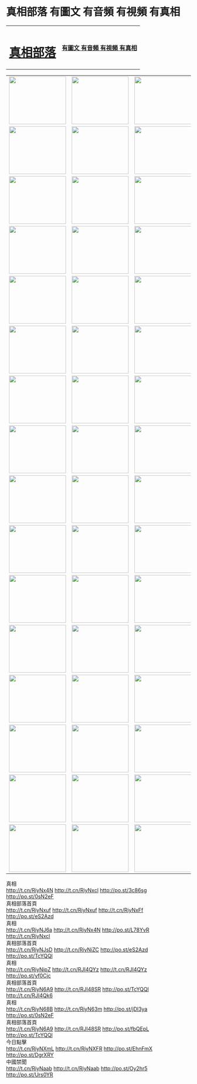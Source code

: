 # 真相部落 有圖文 有音頻 有視頻 有真相<br>




<table>
<tr>

<td>
	<H1><a href="785.performancebrisbane.com/zx/">真相部落</a></H1>
</td>
<td>
	<H4><a href="785.performancebrisbane.com/zx/">有圖文 有音頻 有視頻 有真相</a></H4>
</td>
</tr>

</table>
<table>
<tr>
	<td><a href="785.performancebrisbane.com/xtr/107/"><img  src ="785.performancebrisbane.com/pic/2017/02/107.jpg" width="155px" height="130px"></a></td>
	<td><a href="785.performancebrisbane.com/xtr/829/"><img src ="785.performancebrisbane.com/pic/2017/02/829.jpg" width="155px" height="130px"></a></td>
	<td><a href="785.performancebrisbane.com/xtr/69/"><img  src ="785.performancebrisbane.com/pic/2017/02/69.jpg" width="155px" height="130px"></a></td>
	<td><a href="785.performancebrisbane.com/xtr/99/"><img  src ="785.performancebrisbane.com/pic/2017/02/99.jpg" width="155px" height="130px"></a></td>
</tr>
<tr>
	<td><a href="785.performancebrisbane.com/xtr/40/"><img  src ="785.performancebrisbane.com/pic/2017/02/40.jpg" width="155px" height="130px"></a></td>
	<td><a href="785.performancebrisbane.com/xtr/20/"><img  src ="785.performancebrisbane.com/pic/2017/02/20.jpg" width="155px" height="130px"></a></td>
	<td><a href="785.performancebrisbane.com/xtr/81/"><img  src ="785.performancebrisbane.com/pic/2017/02/81.jpg" width="155px" height="130px"></a></td>
	<td><a href="785.performancebrisbane.com/xtr/2/"><img  src ="785.performancebrisbane.com/pic/2017/02/2.jpg" width="155px" height="130px"></a></td>
</tr>
<tr>
	<td><a href="785.performancebrisbane.com/xtr/86/"><img  src ="785.performancebrisbane.com/pic/2017/02/86.jpg" width="155px" height="130px"></a></td>
	<td><a href="785.performancebrisbane.com/xtr/109/"><img  src ="785.performancebrisbane.com/pic/2017/02/109.jpg" width="155px" height="130px"></a></td>
	<td><a href="785.performancebrisbane.com/xtr/1378/"><img  src ="785.performancebrisbane.com/pic/2017/02/1378.jpg" width="155px" height="130px"></a></td>
	<td><a href="785.performancebrisbane.com/xtr/57/"><img  src ="785.performancebrisbane.com/pic/2017/02/57.jpg" width="155px" height="130px"></a></td>
</tr>
<tr>
	<td><a href="785.performancebrisbane.com/xtr/1219/"><img  src ="785.performancebrisbane.com/pic/2017/02/1219.jpg" width="155px" height="130px"></a></td>
	<td><a href="785.performancebrisbane.com/xtr/1220/"><img  src ="785.performancebrisbane.com/pic/2017/02/1220.jpg" width="155px" height="130px"></a></td>
	<td><a href="785.performancebrisbane.com/xtr/1221/"><img  src ="785.performancebrisbane.com/pic/2017/02/1221.jpg" width="155px" height="130px"></a></td>
	<td><a href="785.performancebrisbane.com/xtr/51/"><img  src ="785.performancebrisbane.com/pic/2017/02/51.jpg" width="155px" height="130px"></a></td>
</tr>
<tr>
	<td><a href="785.performancebrisbane.com/xtr/1055/"><img  src ="785.performancebrisbane.com/pic/2017/02/1055.jpg" width="155px" height="130px"></a></td>
	<td><a href="785.performancebrisbane.com/xtr/611/"><img  src ="785.performancebrisbane.com/pic/2017/02/611.jpg" width="155px" height="130px"></a></td>
	<td><a href="785.performancebrisbane.com/xtr/1121/"><img  src ="785.performancebrisbane.com/pic/2017/02/1121.jpg" width="155px" height="130px"></a></td>
	<td><a href="785.performancebrisbane.com/xtr/610/"><img  src ="785.performancebrisbane.com/pic/2017/02/610.jpg" width="155px" height="130px"></a></td>
</tr>
<tr>
	<td><a href="785.performancebrisbane.com/xtr/1128/"><img  src ="785.performancebrisbane.com/pic/2017/02/1128.jpg" width="155px" height="130px"></a></td>
	<td><a href="785.performancebrisbane.com/xtr/1395/"><img  src ="785.performancebrisbane.com/pic/2017/02/1406.jpg" width="155px" height="130px"></a></td>
	<td><a href="785.performancebrisbane.com/xtr/1407/"><img  src ="785.performancebrisbane.com/pic/2017/02/1407.jpg" width="155px" height="130px"></a></td>
	<td><a href="785.performancebrisbane.com/xtr/934/"><img  src ="785.performancebrisbane.com/pic/2017/02/934.jpg" width="155px" height="130px"></a></td>
</tr>
<tr>
	<td><a href="785.performancebrisbane.com/xtr/641/"><img  src ="785.performancebrisbane.com/pic/2017/02/641.jpg" width="155px" height="130px"></a></td>
	<td><a href="785.performancebrisbane.com/xtr/949/"><img  src ="785.performancebrisbane.com/pic/2017/02/949.jpg" width="155px" height="130px"></a></td>
	<td><a href="785.performancebrisbane.com/xtr/112/"><img  src ="785.performancebrisbane.com/pic/2017/02/112.jpg" width="155px" height="130px"></a></td>
	<td><a href="785.performancebrisbane.com/xtr/812/"><img  src ="785.performancebrisbane.com/pic/2017/02/812.jpg" width="155px" height="130px"></a></td>
</tr>
<tr>
	<td><a href="785.performancebrisbane.com/xtr/103/"><img  src ="785.performancebrisbane.com/pic/2017/02/103.jpg" width="155px" height="130px"></a></td>
	<td><a href="785.performancebrisbane.com/xtr/3/"><img  src ="785.performancebrisbane.com/pic/2017/02/3.jpg" width="155px" height="130px"></a></td>
	<td><A HREF="785.performancebrisbane.com/mp4/zx/2015/11/Lkmtt.mp4" target="_blank" title="蓮開滿天庭"><img  src="785.performancebrisbane.com/pic/2015/11/Lkmtt3480_jssor.jpg"  width="155px" height="130px"></A></td>
	<td><A HREF="785.performancebrisbane.com/mp4/zx/2015/11/2013513.mp4" target="_blank" title="飛旋的法輪"><img  src="785.performancebrisbane.com/pic/2015/11/falun480_jssor.jpg"  width="155px" height="130px"></A></td>
</tr>
<tr>
	<td><A HREF="785.performancebrisbane.com/mp4/zx/2015/11/NYParade.mp4" target="_blank" title="2004年4月10日法輪功紐約大遊行"><img  src="785.performancebrisbane.com/pic/2015/11/nyparade480_jssor.jpg"  width="155px" height="130px"></A></td>
	<td><A HREF="785.performancebrisbane.com/mp4/news617/2015/05/WEB_s28093.mp4" target="_blank" title="2015年世界法輪大法日特別報導"><img  src="785.performancebrisbane.com/pic/2015/11/p6752711a666997037_jssor.jpg"  width="155px" height="130px"></A></td>
	<td><A HREF="785.performancebrisbane.com/mp4/news829/2015/11/30211_326650.mp4" target="_blank" title="滄州綁架案連審四天 民眾抹淚稱審好人"><img  src="785.performancebrisbane.com/pic/2015/11/changzhou2480_jssor.jpg"  width="155px" height="130px"></A></td>
	<td><A HREF="785.performancebrisbane.com/mp4/mhph/2015/10/changzhou.mp4" target="_blank" title="滄州真相--獅城血淚"><img  src="785.performancebrisbane.com/pic/2015/11/changzhou480_jssor.jpg"  width="155px" height="130px"></A></td>
</tr>
<tr>
	<td><A HREF="785.performancebrisbane.com/mp4/mhjd/mhjd_55.mp4" target="_blank" title="正義律師與無罪辯護"><img  src="785.performancebrisbane.com/pic/2015/11/wzbh480_jssor.jpg"  width="155px" height="130px"></A></td>
	<td><A HREF="785.performancebrisbane.com/mp4/zx/2015/11/layerkcs.mp4" target="_blank" title="中國的良心--高智晟律師"><img  src="785.performancebrisbane.com/pic/2015/11/layerkcs2480_jssor.jpg"  width="155px" height="130px"></A></td>
	<td><A HREF="785.performancebrisbane.com/mp4/mhph/2015/10/szxl.mp4" target="_blank" title="神州血淚--北京、大慶、廣東、哈爾濱"><img  src="785.performancebrisbane.com/pic/2015/11/szxl480_jssor.jpg"  width="155px" height="130px"></A></td>
	<td><A HREF="785.performancebrisbane.com/mp4/zx/2015/11/TangShanFFXS.mp4" target="_blank" title="真相紀錄片：鳳凰新生"><img  src="785.performancebrisbane.com/pic/2015/11/fhxs2480_jssor.jpg"  width="155px" height="130px"></A></td>
</tr>
<tr>
	<td><A HREF="785.performancebrisbane.com/mp4/zx/2015/11/jidong.mp4" target="_blank" title="冀東監獄的罪惡"><img  src="785.performancebrisbane.com/pic/2015/11/jidong480_jssor.jpg"  width="155px" height="130px"></A></td>
	<td><A HREF="785.performancebrisbane.com/mp4/mhph/2015/10/tangshan.mp4" target="_blank" title="鳳凰血淚"><img  src="785.performancebrisbane.com/pic/2015/11/tangshan480_jssor.jpg"  width="155px" height="130px"></A>
					</div></td>
	<td>	<A HREF="785.performancebrisbane.com/mp4/mhph/2015/10/zfxtzxl.mp4" target="_blank" title="政法系統罪行錄--唐山篇"><img  src="785.performancebrisbane.com/pic/2015/11/zfxtzxl480_jssor.jpg"  width="155px" height="130px"></A></td>
	<td><A HREF="785.performancebrisbane.com/mp4/mhph/2015/10/QDBG.mp4" target="_blank" title="青島悲歌"><img  src="785.performancebrisbane.com/pic/2015/10/qdbg2480_jssor.jpg"  width="155px" height="130px"></A></td>
</tr>
<tr>
	<td><A HREF="785.performancebrisbane.com/mp4/mhph/2015/10/huludao.mp4" target="_blank" title="葫蘆島永恆的見證"><img  src="785.performancebrisbane.com/pic/2015/10/huludao480_jssor.jpg"  width="155px" height="130px"></A></td>
	<td><A HREF="785.performancebrisbane.com/mp4/mhph/2015/10/qbzx.mp4" target="_blank" title="湖畔泉邊聽真相-濟南泉城的傳奇"><img  src="785.performancebrisbane.com/pic/2015/10/hupan480_jssor.jpg"  width="155px" height="130px"></A></td>
	<td><A HREF="785.performancebrisbane.com/mp4/mhph/2015/10/baoding_dvd_v2.mp4" target="_blank" title="燕趙悲歌"><img  src="785.performancebrisbane.com/pic/2015/10/yzbg480_jssor.jpg"  width="155px" height="130px"></A></td>
	<td><A HREF="785.performancebrisbane.com/mp4/zx/2015/11/meihuashi_complete_ED2.0.mp4" target="_blank" title="梅花詩完整版"><img  src="785.performancebrisbane.com/pic/2015/11/mhs480_jssor.jpg"  width="155px" height="130px"></A></td>
</tr>
<tr>
	<td><A HREF="785.performancebrisbane.com/mp4/zx/2015/11/fengbei512k.mp4" target="_blank" title="豐碑"><img  src="785.performancebrisbane.com/pic/2015/11/fongbei480_jssor.jpg"  width="155px" height="130px"></A></td>
	<td><A HREF="785.performancebrisbane.com/mp4/zx/2015/11/fytdxComplete.mp4" target="_blank" title="風雨天地行全集"><img  src="785.performancebrisbane.com/pic/2015/11/fytdxWhite480_jssor.jpg"  width="155px" height="130px"></A></td>
	<td><A HREF="785.performancebrisbane.com/mp4/zx/2015/11/JianZheng.mp4" target="_blank" title="見證"><img  src="785.performancebrisbane.com/pic/2015/11/witness480_jssor.jpg"  width="155px" height="130px"></A></td>
	<td><A HREF="785.performancebrisbane.com/mp4/mhph/2015/10/hcym.mp4" target="_blank" title="紅朝陰謀"><img  src="785.performancebrisbane.com/pic/2015/10/hcym480_jssor.jpg"  width="155px" height="130px"></A></td>
</tr>
<tr>
	<td><A HREF="785.performancebrisbane.com/mp4/zx/2015/11/zfzxPalV3.mp4" target="_blank" title="是自焚還是騙局"><img  src="785.performancebrisbane.com/pic/2015/11/zfzx4805_jssor.jpg"  width="155px" height="130px"></A></td>
	<td><A HREF="785.performancebrisbane.com/mp4/zx/2015/11/lsdspMsyTd.mp4" target="_blank" title="歷史的審判"><img  src="785.performancebrisbane.com/pic/2015/11/lsdsp480_jssor.jpg"  width="155px" height="130px"></A></td>
	<td><A HREF="785.performancebrisbane.com/mp4/news886/2015/11/concat886.mp4" target="_blank" title="一周全球控告江澤民"><img  src="785.performancebrisbane.com/pic/2015/11/news886480_jssor.jpg"  width="155px" height="130px"></A></td>
	<td><A HREF="785.performancebrisbane.com/mp4/news1378/2014/08/CQSD_s0_e4_v2_i0-CQSD_4-video.mp4" target="_blank" title="歐洲的抉擇"><img  src="785.performancebrisbane.com/pic/2015/11/p5143421a564166643-ss_jssor.jpg"  width="155px" height="130px"></A></td>
</tr>
<tr>
	<td><A HREF="785.performancebrisbane.com/mp4/zx/2015/11/hk20150720parade.mp4" target="_blank" title="港法輪功反迫害大遊行 大陸遊客震撼"><img  src="785.performancebrisbane.com/pic/2015/11/281098-ss_jssor.jpg"  width="155px" height="130px"></A></td>
	<td><A HREF="785.performancebrisbane.com/mp4/zx/2015/11/20150720hkParade512k.mp4" target="_blank" title="香港法輪功720遊行聲援訴江潮"><img  src="785.performancebrisbane.com/pic/2015/11/2015720parade480_jssor.jpg"  width="155px" height="130px"></A></td>
	<td><A HREF="785.performancebrisbane.com/mp4/zx/2015/11/hktdc512.mp4" target="_blank" title="香港退黨潮"><img  src="785.performancebrisbane.com/pic/2015/11/hktdc480_jssor.jpg"  width="155px" height="130px"></A></td>
	<td><A HREF="785.performancebrisbane.com/mp4/news413/2015/11/concat413.mp4" target="_blank" title="本月退黨精選"><img  src="785.performancebrisbane.com/pic/2015/11/tuidang480_jssor.jpg"  width="155px" height="130px"></A></td>
</tr>
<tr>
	<td><A HREF="785.performancebrisbane.com/mp4/news823/2015/11/TSZG_British_1_QA_A_TSZG-61-1_XinHaoNianZuoZh_P617180.mp4" target="_blank" title="辛灝年：紀念《九評共產黨》發表十週年演講"><img  src="785.performancebrisbane.com/pic/2015/11/xhn9p10480_jssor.jpg"  width="155px" height="130px"></A></td>
	<td><A HREF="785.performancebrisbane.com/mp4/news57/2015/11/JPGCD8.mp4" target="_blank" title="【九評之八】評中國共產黨的邪教本質"><img  src="785.performancebrisbane.com/pic/2015/11/9pkcd8p480_jssor.jpg"  width="155px" height="130px"></A></td>
	<td><A HREF="785.performancebrisbane.com/mp4/other/kao.Chih.Sheng_story.mp4"  target="_blank" title="超越恐懼:高智晟的故事"				style="font-size:20px;"><img src="785.performancebrisbane.com/pic/2016/12/GZS201408070902.jpg"  width="155px" height="130px">
						</A></td>
	<td><A HREF="785.performancebrisbane.com/mp4/zx/2016/11/oh10yearsInv.mp4"  target="_blank" title="紀錄片《活摘 十年調查》完整版" style="font-size:20px;"><img src="785.performancebrisbane.com/pic/2016/11/10yearsOHinv.jpg"  width="155px" height="130px">
						</A></td>
</tr>
</table>




<div class="linkbox"><div class="title">真相<div id="url">  <a href="http://t.cn/RiyNx4N" target=_blank>http://t.cn/RiyNx4N</a>    <a href="http://t.cn/RiyNxcl" target=_blank>http://t.cn/RiyNxcl</a>    <a href="http://po.st/3c86sg" target=_blank>http://po.st/3c86sg</a>    <a href="http://po.st/0sN2eF" target=_blank>http://po.st/0sN2eF</a>  </div></div><div class="title">真相部落首頁<div id="url">  <a href="http://t.cn/RiyNxuf" target=_blank>http://t.cn/RiyNxuf</a>    <a href="http://t.cn/RiyNxuf" target=_blank>http://t.cn/RiyNxuf</a>    <a href="http://t.cn/RiyNxFf" target=_blank>http://t.cn/RiyNxFf</a>    <a href="http://po.st/eS2Azd" target=_blank>http://po.st/eS2Azd</a>  </div></div><div class="title">真相<div id="url">  <a href="http://t.cn/RiyNJ6a" target=_blank>http://t.cn/RiyNJ6a</a>    <a href="http://t.cn/RiyNx4N" target=_blank>http://t.cn/RiyNx4N</a>    <a href="http://po.st/L78YvR" target=_blank>http://po.st/L78YvR</a>    <a href="http://t.cn/RiyNxcl" target=_blank>http://t.cn/RiyNxcl</a>  </div></div><div class="title">真相部落首頁<div id="url">  <a href="http://t.cn/RiyNJsD" target=_blank>http://t.cn/RiyNJsD</a>    <a href="http://t.cn/RiyNiZC" target=_blank>http://t.cn/RiyNiZC</a>    <a href="http://po.st/eS2Azd" target=_blank>http://po.st/eS2Azd</a>    <a href="http://po.st/TcYQQl" target=_blank>http://po.st/TcYQQl</a>  </div></div><div class="title">真相<div id="url">  <a href="http://t.cn/RiyNipZ" target=_blank>http://t.cn/RiyNipZ</a>    <a href="http://t.cn/RJI4QYz" target=_blank>http://t.cn/RJI4QYz</a>    <a href="http://t.cn/RJI4QYz" target=_blank>http://t.cn/RJI4QYz</a>    <a href="http://po.st/yf0Cjc" target=_blank>http://po.st/yf0Cjc</a>  </div></div><div class="title">真相部落首頁<div id="url">  <a href="http://t.cn/RiyN6A9" target=_blank>http://t.cn/RiyN6A9</a>    <a href="http://t.cn/RJI48SR" target=_blank>http://t.cn/RJI48SR</a>    <a href="http://po.st/TcYQQl" target=_blank>http://po.st/TcYQQl</a>    <a href="http://t.cn/RJI4Qk6" target=_blank>http://t.cn/RJI4Qk6</a>  </div></div><div class="title">真相<div id="url">  <a href="http://t.cn/RiyN68B" target=_blank>http://t.cn/RiyN68B</a>    <a href="http://t.cn/RiyN63m" target=_blank>http://t.cn/RiyN63m</a>    <a href="http://po.st/jDl3ya" target=_blank>http://po.st/jDl3ya</a>    <a href="http://po.st/0sN2eF" target=_blank>http://po.st/0sN2eF</a>  </div></div><div class="title">真相部落首頁<div id="url">  <a href="http://t.cn/RiyN6A9" target=_blank>http://t.cn/RiyN6A9</a>    <a href="http://t.cn/RJI48SR" target=_blank>http://t.cn/RJI48SR</a>    <a href="http://po.st/fbQEpL" target=_blank>http://po.st/fbQEpL</a>    <a href="http://po.st/TcYQQl" target=_blank>http://po.st/TcYQQl</a>  </div></div><div class="title">今日點擊<div id="url">  <a href="http://t.cn/RiyNXmL" target=_blank>http://t.cn/RiyNXmL</a>    <a href="http://t.cn/RiyNXFR" target=_blank>http://t.cn/RiyNXFR</a>    <a href="http://po.st/EhnFmX" target=_blank>http://po.st/EhnFmX</a>    <a href="http://po.st/DgrXRY" target=_blank>http://po.st/DgrXRY</a>  </div></div><div class="title">中國禁聞<div id="url">  <a href="http://t.cn/RiyNaab" target=_blank>http://t.cn/RiyNaab</a>    <a href="http://t.cn/RiyNaab" target=_blank>http://t.cn/RiyNaab</a>    <a href="http://po.st/Oy2hr5" target=_blank>http://po.st/Oy2hr5</a>    <a href="http://po.st/Urs0YR" target=_blank>http://po.st/Urs0YR</a>  </div></div></div>
